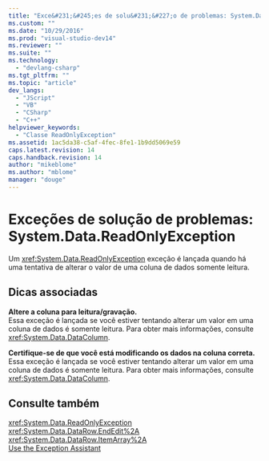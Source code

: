 ```yaml
---
title: "Exce&#231;&#245;es de solu&#231;&#227;o de problemas: System.Data.ReadOnlyException | Microsoft Docs"
ms.custom: ""
ms.date: "10/29/2016"
ms.prod: "visual-studio-dev14"
ms.reviewer: ""
ms.suite: ""
ms.technology: 
  - "devlang-csharp"
ms.tgt_pltfrm: ""
ms.topic: "article"
dev_langs: 
  - "JScript"
  - "VB"
  - "CSharp"
  - "C++"
helpviewer_keywords: 
  - "Classe ReadOnlyException"
ms.assetid: 1ac5da38-c5af-4fec-8fe1-1b9dd5069e59
caps.latest.revision: 14
caps.handback.revision: 14
author: "mikeblome"
ms.author: "mblome"
manager: "douge"
---
```

# Exce&#231;&#245;es de solu&#231;&#227;o de problemas: System.Data.ReadOnlyException
Um <xref:System.Data.ReadOnlyException> exceção é lançada quando há uma tentativa de alterar o valor de uma coluna de dados somente leitura.  
  
## Dicas associadas  
 **Altere a coluna para leitura\/gravação.**  
 Essa exceção é lançada se você estiver tentando alterar um valor em uma coluna de dados é somente leitura. Para obter mais informações, consulte <xref:System.Data.DataColumn>.  
  
 **Certifique\-se de que você está modificando os dados na coluna correta.**  
 Essa exceção é lançada se você estiver tentando alterar um valor em uma coluna de dados é somente leitura. Para obter mais informações, consulte <xref:System.Data.DataColumn>.  
  
## Consulte também  
 <xref:System.Data.ReadOnlyException>   
 <xref:System.Data.DataRow.EndEdit%2A>   
 <xref:System.Data.DataRow.ItemArray%2A>   
 [Use the Exception Assistant](../Topic/How%20to:%20Use%20the%20Exception%20Assistant.md)